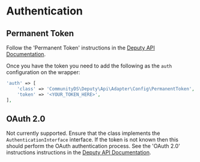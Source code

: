 # Authentication

## Permanent Token

Follow the 'Permanent Token' instructions in the [Deputy API Documentation](https://www.deputy.com/api-doc/API/Authentication).

Once you have the token you need to add the following as the `auth` configuration on the wrapper:

```php
'auth' => [
    'class' => 'CommunityDS\Deputy\Api\Adapter\Config\PermanentToken',
    'token' => '<YOUR_TOKEN_HERE>',
],
```

## OAuth 2.0

Not currently supported. Ensure that the class implements the `AuthenticationInterface` interface.
If the token is not known then this should perform the OAuth authentication process.
See the 'OAuth 2.0' instructions instructions in the [Deputy API Documentation](https://www.deputy.com/api-doc/API/Authentication).
